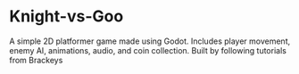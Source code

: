 # Knight-vs-Goo
A simple 2D platformer game made using Godot. Includes player movement, enemy AI, animations, audio, and coin collection. Built by following tutorials from Brackeys 
